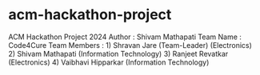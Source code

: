 # acm-hackathon-project
ACM Hackathon Project 2024
Author : Shivam Mathapati 
Team Name : Code4Cure
Team Members : 1) Shravan Jare (Team-Leader) (Electronics)
               2) Shivam Mathapati (Information Technology)
               3) Ranjeet Revatkar (Electronics)
               4) Vaibhavi Hipparkar (Information Technology)
